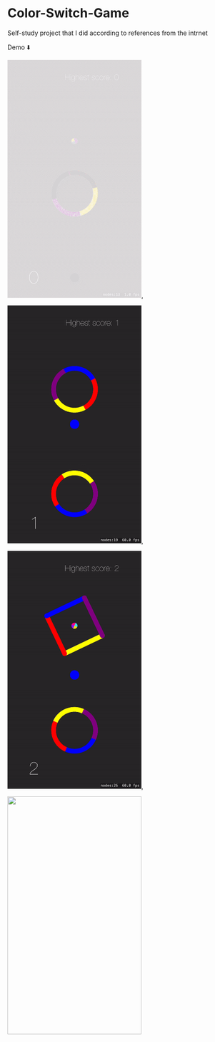 # Color-Switch-Game
Self-study project that I did according to references from the intrnet

Demo ⬇️


<img src="https://github.com/Nephilim433/Color-Switch-Game/blob/master/demo/1.gif" width="300" height="533" />,


<img src="https://github.com/Nephilim433/Color-Switch-Game/blob/master/demo/2.gif" width="300" height="533" />,



<img src="https://github.com/Nephilim433/Color-Switch-Game/blob/master/demo/3.gif" width="300" height="533" />,


<img src="https://github.com/Nephilim433/Color-Switch-Game/blob/master/demo/4.gif" width="300" height="533" />



